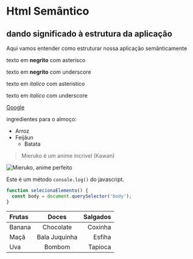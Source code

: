 # Html Semântico
## dando significado à estrutura da aplicação
Aqui vamos entender como estruturar nossa aplicação semânticamente

texto em **negrito** com asterisco

texto em __negrito__ com underscore

texto em *italico* com asteristico
 
texto em _italico_ com underscore

[Google](https://google.com)

ingredientes para o almoço:
* Arroz
* Feijãun
  * Batata
 
> Mieruko é um anime incrivel
> (Kawan)

![Mieruko, anime perfeito](https://assets.mubicdn.net/images/film/298634/image-w1280.jpg?1648876789)


Este é um método `console.log()` do javascript.

```javascript
function selecionaElemento() {
  const body = document.querySelector('body');
}
```
Frutas | Doces     | Salgados
:------ | :-----:     | --------:
Banana | Chocolate | Coxinha
Maçã   | Bala Juquinha | Esfiha
Uva    | Bombom    | Tapioca